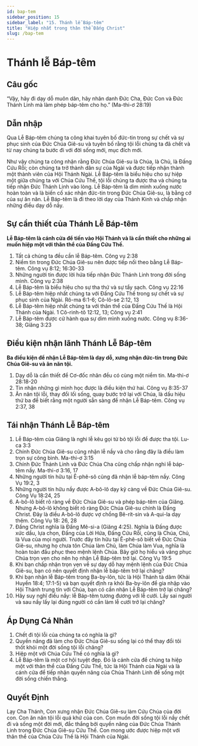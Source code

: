 ```yaml
---
id: bap-tem
sidebar_position: 15
sidebar_label: "15. Thánh lễ Báp-têm"
title: "Hiệp nhất trong thân thể Đấng Christ"
slug: /bap-tem
---
```


Thánh lễ Báp-têm
====

## Câu gốc

“Vậy, hãy đi dạy dỗ muôn dân, hãy nhân danh Đức Cha, Đức Con và Đức Thánh Linh mà làm phép báp-têm cho họ.” (Ma-thi-ơ 28:19)

## Dẫn nhập

Qua Lễ Báp-têm chúng ta công khai tuyên bố đức-tin trong sự chết và sự phục sinh của Đức Chúa Giê-su và tuyên bố rằng tội lỗi chúng ta đã chết và từ nay chúng ta bước đi với đời sống mới, mục đích mới.

Như vậy chúng ta công nhận rằng Đức Chúa Giê-su là Chúa, là Chủ, là Đấng Cứu Rỗi; còn chúng ta trở thành dân sự của Ngài và được tiếp nhận thành một thành viên của Hội Thánh Ngài. Lễ Báp-têm là biểu hiệu cho sự hiệp một giữa chúng ta với Chúa Cứu Thế, tội lỗi chúng ta được tha và chúng ta tiếp nhận Đức Thánh Linh vào lòng. Lễ Báp-têm là dìm mình xuống nước hoàn toàn và là biến cố xác nhận đức-tin trong Đức Chúa Giê-su, là bằng cớ của sự ăn năn. Lễ Báp-têm là đi theo lời dạy của Thánh Kinh và chấp nhận những điều dạy dỗ nầy.

## Sự cần thiết của Thánh Lễ Báp-têm

**Lễ Báp-têm là cánh cửa để tiến vào Hội Thánh và là cần thiết cho những ai muốn hiệp một với thân thể của Đấng Cứu Thế.**

1. Tất cả chúng ta đều cần lễ Báp-têm. Công vụ 2:38
2. Niềm tin trong Đức Chúa Giê-su nên được tiếp nối theo bằng Lễ Báp-têm. Công vụ 8:12; 16:30-33
3. Những người tin được lời hứa tiếp nhận Đức Thánh Linh trong đời sống mình. Công vụ 2:38
4. Lễ Báp-têm là biểu hiệu cho sự tha thứ và sự tẩy sạch. Công vụ 22:16
5. Lễ Báp-têm hiệp nhất chúng ta với Đấng Cứu Thế trong sự chết và sự phục sinh của Ngài. Rô-ma 6:1-6; Cô-lô-se 2:12, 13
6. Lễ Báp-têm hiệp nhất chúng ta với thân thể của Đấng Cứu Thế là Hội Thánh của Ngài. 1 Cô-rinh-tô 12:12, 13; Công vụ 2:41
7. Lễ Báp-têm được cử hành qua sự dìm mình xuống nước. Công vụ 8:36-38; Giăng 3:23

## Điều kiện nhận lãnh Thánh Lễ Báp-têm

**Ba điều kiện để nhận Lễ Báp-têm là dạy dỗ, xưng nhận đức-tin trong Đức Chúa Giê-su và ăn năn tội.**

1. Dạy dỗ là cần thiết để Cơ-đốc nhân đều có cùng một niềm tin. Ma-thi-ơ 28:18-20
2. Tin nhận những gì mình học được là điều kiện thứ hai. Công vụ 8:35-37
3. Ăn năn tội lỗi, thay đổi lối sống, quay bước trở lại với Chúa, là dấu hiệu thứ ba để biết rằng một người sẵn sàng để nhận Lễ Báp-têm. Công vụ 2:37, 38

## Tái nhận Thánh Lễ Báp-têm

1. Lễ Báp-têm của Giăng là nghi lễ kêu gọi từ bỏ tội lỗi để được tha tội. Lu-ca 3:3
2. Chính Đức Chúa Giê-su cũng nhận lễ nầy và cho rằng đây là điều làm trọn sự công bình. Ma-thi-ơ 3:15
3. Chính Đức Thánh Linh và Đức Chúa Cha cũng chấp nhận nghi lễ báp-têm nầy. Ma-thi-ơ 3:16, 17
4. Những người tín hữu tại Ê-phê-sô cũng đã nhận lễ báp-têm nầy. Công Vụ 19:2, 3
5. Những người tín hữu nầy được A-bô-lô dạy kỹ càng về Đức Chúa Giê-su. Công Vụ 18:24, 25
6. A-bô-lô biết rõ ràng về Đức Chúa Giê-su và phép báp-têm của Giăng. Nhưng A-bô-lô không biết rõ ràng Đức Chúa Giê-su chính là Đấng Christ. Đây là điều A-bô-lô được vợ chồng Bê-rít-sin và A-qui-la dạy thêm. Công Vụ 18: 26, 28
7. Đấng Christ nghĩa là Đấng Mê-si-a (Giăng 4:25). Nghĩa là Đấng được xức dầu, lựa chọn, Đấng của Lời Hứa, Đấng Cứu Rỗi, cũng là Chúa, Chủ, là Vua của mọi người. Trước đây tín hữu tại Ê-phê-sô biết về Đức Chúa Giê-su, nhưng họ chưa tôn Chúa làm Chủ, làm Chúa làm Vua, nghĩa là hoàn toàn đầu phục theo mệnh lệnh Chúa. Bây giờ họ hiểu và vâng phục Chúa trọn vẹn cho nên họ nhận Lễ Báp-têm trở lại. Công Vụ 19:5
8. Khi bạn chấp nhận trọn vẹn về sự dạy dỗ hay mệnh lệnh của Đức Chúa Giê-su, bạn có nên quyết định nhận lễ báp-têm trở lại chăng?
9. Khi bạn nhận lễ Báp-têm trong Ba-by-lôn, tức là Hội Thánh tà dâm (Khải Huyền 18:4; 17:1-5) và bạn quyết định ra khỏi Ba-by-lôn để gia nhập vào Hội Thánh trung tín với Chúa, bạn có cần nhận Lễ Báp-têm trở lại chăng?
10. Hãy suy nghĩ điều nầy: lễ Báp-têm tương đương với lễ cưới. Lấy sai người và sau nầy lấy lại đúng người có cần làm lễ cưới trở lại chăng?

## Áp Dụng Cá Nhân

1. Chết đi tội lỗi của chúng ta có nghĩa là gì?
2. Quyền năng đã làm cho Đức Chúa Giê-su sống lại có thể thay đổi tôi thốt khỏi một đời sống tội lỗi chăng?
3. Hiệp một với Chúa Cứu Thế có nghĩa là gì?
4. Lễ Báp-têm là một cơ hội tuyệt đẹp. Đó là cánh cửa để chúng ta hiệp một với thân thể của Đấng Cứu Thế, tức là Hội Thánh của Ngài và là cánh cửa để tiếp nhận quyền năng của Chúa Thánh Linh để sống một đời sống chiến thắng.

## Quyết Định

Lạy Cha Thánh, Con xưng nhận Đức Chúa Giê-su làm Cứu Chúa của đời con. Con ăn năn tội lỗi quá khứ của con. Con muốn đời sống tội lỗi nầy chết đi và sống một đời mới, đắc thắng bởi quyền năng của Đức Chúa Thánh Linh trong Đức Chúa Giê-su Cứu Thế. Con mong ước được hiệp một với thân thể của Chúa Cứu Thế là Hội Thánh của Ngài.
